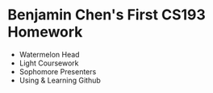 # Benjamin Chen's First CS193 Homework

- Watermelon Head
- Light Coursework
- Sophomore Presenters
- Using & Learning Github
